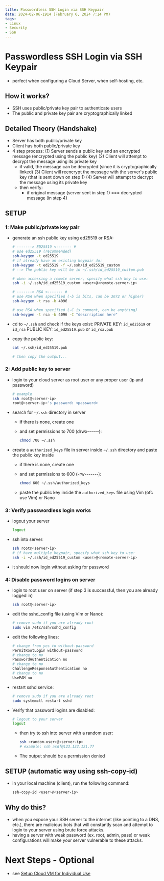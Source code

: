 ```yaml
---
title: Passwordless SSH Login via SSH Keypair
date: 2024-02-06-1914 (February 6, 2024 7:14 PM)
tags:
- Linux
- Security
- SSH
---
```


# Passwordless SSH Login via SSH Keypair
- perfect when configuring a Cloud Server, when self-hosting, etc.

## How it works?
- SSH uses public/private key pair to authenticate users
- The public and private key pair are cryptographically linked

## Detailed Theory (Handshake)
- Server has both public/private key
- Client has both public/private key
- 4 step process:
(1) Server sends a public key and an encrypted message (encrypted using the public key)
(2) Client will attempt to decrypt the message using its private key
    - if valid, the message can be decrypted (since it is cryptographically linked)
(3) Client will reencrypt the message with the server's public key (that is sent down on step 1)
(4) Server will attempt to decrypt the message using its private key
    - then verify:
        - if original message (server sent in step 1) === decrypted message (in step 4)

## SETUP

### 1: Make public/private key pair

- generate an ssh public key using ed25519 or RSA:
    
    ```bash
    # -------> ED25519 <------- #
    # use ed25519 (recommended)
    ssh-keygen -t ed25519
    # if already have an existing keypair do:
    ssh-keygen -t ed25519 -f ~/.ssh/id_ed25519_custom 
    # --> The public key will be in ~/.ssh/id_ed25519_custom.pub
    
    # when accessing a remote server, specify what ssh key to use:
    ssh -i ~/.ssh/id_ed25519_custom <user>@<remote-server-ip>
    
    # -------> RSA <------- #
    # use RSA when specified (-b is bits, can be 3072 or higher)
    ssh-keygen -t rsa -b 4096
    
    # use RSA when specified (-C is comment, can be anything)
    ssh-keygen -t rsa -b 4096 -C "descrription here"
    ```
    
- cd to `~/.ssh` and check if the keys exist:
PRIVATE KEY: `id_ed25519` or `id_rsa`
PUBLIC KEY: `id_ed25519.pub` or `id_rsa.pub`
- copy the public key:
    
    ```bash
    cat ~/.ssh/id_ed25519.pub
    
    # then copy the output...
    ```

### 2: Add public key to server

- login to your cloud server as root user or any proper user (ip and password)
    
    ```bash
    # example
    ssh root@<server-ip>
    root@<server-ip>'s password: <password>
    ```
    
- search for `~/.ssh` directory in server
    - if there is none, create one
    - and set permissions to 700 (drwx------):
        
        ```bash
        chmod 700 ~/.ssh
        ```
        
- create a `authorized_keys` file in server inside `~/.ssh` directory and paste the public key inside
    - if there is none, create one
    - and set permissions to 600 (-rw-------):
        
        ```bash
        chmod 600 ~/.ssh/authorized_keys
        ```
        
    - paste the public key inside the `authorized_keys` file using Vim (ofc use Vim) or Nano

### 3: Verify passwordless login works

- logout your server
    
    ```bash
    logout
    ```
    
- ssh into server:
    
    ```bash
    ssh root@<server-ip>
    # if have multiple keypair, specify what ssh key to use:
    ssh -i ~/.ssh/id_ed25519_custom <user>@<remote-server-ip>
    ```
    
- it should now login without asking for password

### 4: Disable password logins on server

- login to root user on server (if step 3 is successful, then you are already logged in)
    
    ```bash
    ssh root@<server-ip>
    ```
    
- edit the sshd_config file (using Vim or Nano):
    
    ```bash
    # remove sudo if you are already root
    sudo vim /etc/ssh/sshd_config
    ```
    
- edit the following lines:
    
    ```bash
    # change from yes to without-password
    PermitRootLogin without-password
    # change to no
    PasswordAuthentication no
    # change to no
    ChallengeResponseAuthentication no
    # change to no
    UsePAM no
    ```
    
- restart sshd service:
    
    ```bash
    # remove sudo if you are already root
    sudo systemctl restart sshd
    ```
    
- Verify that password logins are disabled:
    
    ```bash
    # logout to your server
    logout
    ```
    
    - then try to ssh into server with a random user:
        
        ```bash
        ssh <random-user>@<server-ip>
        # example: ssh asdf@123.122.121.77
        ```
        
    - The output should be a permission denied

## SETUP (automatic way using ssh-copy-id)

- in your local machine (client), run the following command:
    
    ```bash
    ssh-copy-id <user>@<server-ip>
    ```
    
## Why do this?

- when you expose your SSH server to the internet (like pointing to a DNS, etc.), there are malicious bots that will constantly scan and attempt to login to your server using brute force attacks.
- having a server with weak password (ex. root, admin, pass) or weak configurations will make your server vulnerable to these attacks.

# Next Steps - Optional
- see [Setup Cloud VM for Individual Use](/linux/setup-cloud-vm-individual-use.md)
